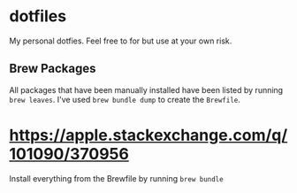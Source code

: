 # dotfiles
My personal dotfies. Feel free to for but use at your own risk.


## Brew Packages

All packages that have been manually installed have been listed by running
 `brew leaves`. I've used `brew bundle dump` to create the `Brewfile`.
# https://apple.stackexchange.com/q/101090/370956

Install everything from the Brewfile by running `brew bundle`
